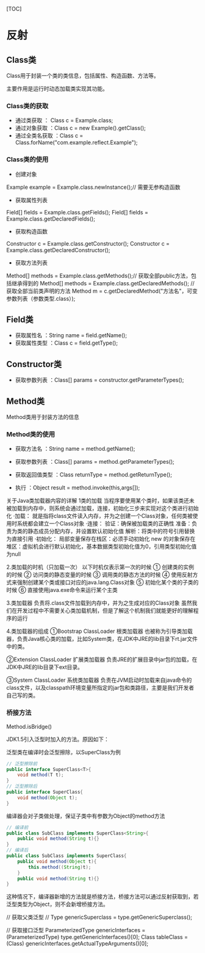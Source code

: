 [TOC]

# 反射

## Class类

Class用于封装一个类的类信息，包括属性、构造函数、方法等。

主要作用是运行时动态加载类实现其功能。

### Class类的获取

- 通过类获取 ： Class c = Example.class;
- 通过对象获取 ：Class c = new Example().getClass();
- 通过全类名获取 ：Class c = Class.forName("com.example.reflect.Example");

### Class类的使用

- 创建对象

Example example = Example.class.newInstance();// 需要无参构造函数

- 获取属性列表

Field[] fields = Example.class.getFields();
Field[] fields = Example.class.getDeclaredFields();

- 获取构造函数

Constructor c = Example.class.getConstructor();
Constructor c = Example.class.getDeclaredConstructor();

- 获取方法列表

Method[] methods = Example.class.getMethods();// 获取全部public方法，包括继承得到的
Method[] methods = Example.class.getDeclaredMethods(); // 获取全部当前类声明的方法
Method m = c.getDeclaredMethod("方法名"，可变参数列表（参数类型.class）);

## Field类

- 获取属性名 ：String name = field.getName();
- 获取属性类型 ：Class c = field.getType();

## Constructor类

- 获取参数列表 ：Class[] params = constructor.getParameterTypes();

## Method类

Method类用于封装方法的信息

### Method类的使用

- 获取方法名 ：String name = method.getName();
- 获取参数列表 ：Class[] params = method.getParameterTypes();
- 获取返回值类型 ：Class returnType = method.getReturnType();

- 执行 ：Object result = method.invoke(this,args[]);






关于Java类加载器内容的详解
1类的加载
当程序要使用某个类时，如果该类还未被加载到内存中，则系统会通过加载，连接，初始化三步来实现对这个类进行初始化
·加载：
       就是指将class文件读入内存，并为之创建一个Class对象，任何类被使用时系统都会建立一个Class对象
·连接：
       验证：确保被加载类的正确性
       准备：负责为类的静态成员分配内存，并设置默认初始化值
       解析：将类中的符号引用替换为直接引用
·初始化：
        局部变量保存在栈区：必须手动初始化
        new 的对象保存在堆区：虚拟机会进行默认初始化，基本数据类型初始化值为0，引用类型初始化值为null

2.类加载的时机（只加载一次）
以下时机仅表示第一次的时候
① 创建类的实例的时候
② 访问类的静态变量的时候
③ 调用类的静态方法的时候
④ 使用反射方式来强制创建某个类或接口对应的java.lang.Class对象
⑤ 初始化某个类的子类的时候
⑥ 直接使用java.exe命令来运行某个主类

3.类加载器
负责将.class文件加载到内存中，并为之生成对应的Class对象
虽然我们在开发过程中不需要关心类加载机制，但是了解这个机制我们就能更好的理解程序的运行

4.类加载器的组成
①Bootstrap ClassLoader 根类加载器
也被称为引导类加载器，负责Java核心类的加载，比如System类，在JDK中JRE的lib目录下rt.jar文件中的类。

②Extension ClassLoader 扩展类加载器
负责JRE的扩展目录中jar包的加载，在JDK中JRE的lib目录下ext目录。

③System ClassLoader 系统类加载器
负责在JVM启动时加载来自java命令的class文件，以及classpath环境变量所指定的jar包和类路径，主要是我们开发者自己写的类。


### 桥接方法

Method.isBridge()

JDK1.5引入泛型时加入的方法。原因如下：

泛型类在编译时会泛型擦除，以SuperClass为例

```java
// 泛型擦除前
public interface SuperClass<T>{
    void method(T t);
}
// 泛型擦除后
public interface SuperClass{
    void method(Object t);
}
```

编译器会对子类做处理，保证子类中有参数为Object的method方法

```java
// 编译前
public class SubClass implements SuperClass<String>{
    public void method(String t){}
}
// 编译后
public class SubClass implements SuperClass{
    public void method(Object t){
        this.method((String)t);
    }
    public void method(String t){}
}
```

这种情况下，编译器新增的方法就是桥接方法，桥接方法可以通过反射获取到，若泛型类型为Object，则不会新增桥接方法。








// 获取父类泛型
//        Type genericSuperclass = type.getGenericSuperclass();

// 获取接口泛型
ParameterizedType genericInterfaces = (ParameterizedType) type.getGenericInterfaces()[0];
Class tableClass = (Class) genericInterfaces.getActualTypeArguments()[0];

